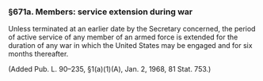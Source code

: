 ### §671a. Members: service extension during war ###

Unless terminated at an earlier date by the Secretary concerned, the period of active service of any member of an armed force is extended for the duration of any war in which the United States may be engaged and for six months thereafter.

(Added Pub. L. 90–235, §1(a)(1)(A), Jan. 2, 1968, 81 Stat. 753.)